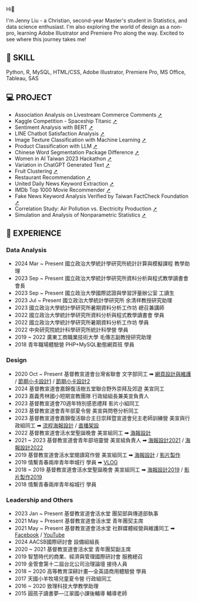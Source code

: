 Hi👋

I'm Jenny Liu - a Christian, second-year Master's student in Statistics, and data science enthusiast. I'm also exploring the world of design as a non-pro, learning Adobe Illustrator and Premiere Pro along the way. Excited to see where this journey takes me!

## 📌 SKILL

Python, R, MySQL, HTML/CSS, Adobe Illustrator, Premiere Pro, MS Office, Tableau, SAS

## 💻 PROJECT

- Association Analysis on Livestream Commerce Comments [➚](https://github.com/jennyliucl/comments-association-analysis)
- Kaggle Competition - Spaceship Titanic [➚](https://github.com/jennyliucl/kaggle-spaceship-titanic)
- Sentiment Analysis with BERT [➚](https://github.com/jennyliucl/sentiment-analysis-with-bert)
- LINE Chatbot Satisfaction Analysis [➚](https://github.com/jennyliucl/chatbot-satisfaction-analysis)
- Image Texture Classification with Machine Learning [➚](https://github.com/jennyliucl/image-texture-classification)
- Product Classification with LLM [➚](https://github.com/jennyliucl/product-classification)
- Chinese Word Segmentation Package Difference [➚](https://github.com/jennyliucl/chinese-word-segmentation)
- Women in AI Taiwan 2023 Hackathon [➚](https://github.com/jennyliucl/competitive-location-model)
- Variation in ChatGPT Generated Text [➚](https://github.com/jennyliucl/text-generation-with-openai-api)
- Fruit Clustering [➚](https://github.com/jennyliucl/fruit-clustering)
- Restaurant Recommendation [➚](https://github.com/jennyliucl/restaurant-recommendation)
- United Daily News Keyword Extraction [➚](https://github.com/jennyliucl/keyword-extraction)
- IMDb Top 1000 Movie Recommender [➚](https://github.com/jennyliucl/movie-recommender)
- Fake News Keyword Analysis Verified by Taiwan FactCheck Foundation [➚](https://github.com/jennyliucl/word-cloud-and-web-scraping)
- Correlation Study: Air Pollution vs. Electricity Production [➚](https://github.com/jennyliucl/time-series-analysis)
- Simulation and Analysis of Nonparametric Statistics [➚](https://github.com/jennyliucl/nonparametric-statistics-simulation)

## 🌱 EXPERIENCE

### Data Analysis

- 2024 Mar ~ Present 國立政治大學統計學研究所統計計算與模擬課程 教學助理
- 2023 Sep ~ Present 國立政治大學統計學研究所資料分析與程式教學讀書會 會長
- 2023 Sep ~ Present 國立政治大學國際認證與學習評量辦公室 工讀生
- 2023 Jul ~ Present 國立政治大學統計學研究所 余清祥教授研究助理
- 2023 國立政治大學統計學研究所暑期資料分析工作坊 總召兼講師
- 2022 國立政治大學統計學研究所資料分析與程式教學讀書會 學員
- 2022 國立政治大學統計學研究所暑期資料分析工作坊 學員
- 2022 中央研究院統計科學研究所統計科學營 學員
- 2019 ~ 2022 廣東工商職業技術大學 毛傳志副教授研究助理
- 2018 青年職場體驗營 PHP+MySQL動態網頁班 學員

### Design

- 2020 Oct ~ Present 基督教宣道會台灣省聯會 文字部同工 ➡︎ [網頁設計與維護](https://twcama.fhl.net) / [節期小卡設計1](https://jennyliucl.github.io/JennyLiu/img/design/blessing-card/2021-moon-festival.jpg) / [節期小卡設計2](https://jennyliucl.github.io/JennyLiu/img/design/blessing-card/2022-new-year.png)
- 2024 基督教宣道會嘉錦復活樹五堂聯合野外崇拜及郊遊 美宣同工
- 2023 嘉義秀林國小短期宣教團隊 行政組組長兼美宣負責人
- 2023 基督教宣道會70週年特別感恩禮拜 影片小組同工
- 2023 基督教宣道會青年部夏令營 美宣與問卷分析同工
- 2023 基督教宣道會嘉錦復活聯合主日崇拜暨宣道會兒主老師訓練營 美宣與行政組同工 ➡︎ [流程海報設計](https://jennyliucl.github.io/JennyLiu/img/design/poster/2023-teacher-schedule.jpg) / [直播架設](https://www.youtube.com/live/JKnMZtw94OY?feature=share)
- 2022 基督教宣道會活水堂聖誕晚會 美宣組同工 ➡︎ [海報設計](https://jennyliucl.github.io/JennyLiu/img/design/poster/2022-christmas.png)
- 2021 ~ 2023 基督教宣道會青年部培靈營 美宣組負責人 ➡︎ [海報設計2021](https://jennyliucl.github.io/JennyLiu/img/design/poster/2021-missionary.png) / [海報設計2022](https://jennyliucl.github.io/JennyLiu/img/design/poster/2022-missionary.png)
- 2019 基督教宣道會活水堂閱讀寫作營 美宣組同工 ➡︎ [海報設計](https://jennyliucl.github.io/JennyLiu/img/design/poster/2019-writing.png) / [影片製作](https://youtu.be/qcWKQi3aO94)
- 2019 情繫青春兩岸青年申城行 學員 ➡︎ [VLOG](https://youtu.be/lq_HtXXQl4U)
- 2018 ~ 2019 基督教宣道會活水堂聖誕晚會 美宣組同工 ➡︎ [海報設計2019](https://jennyliucl.github.io/JennyLiu/img/design/poster/2019-christmas.png) / [影片製作2019](https://youtu.be/VEsh_K3Z-mY)
- 2018 情繫青春兩岸青年榕城行 學員

### Leadership and Others

- 2023 Jan ~ Present 基督教宣道會活水堂 團契部與傳道部執事
- 2021 May ~ Present 基督教宣道會活水堂 青年團契主席
- 2021 May ~ Present 基督教宣道會活水堂 社群媒體經營與維護同工 ➡︎ [Facebook](https://www.facebook.com/profile.php?id=100064103646505&mibextid=LQQJ4d) / [YouTube](https://www.youtube.com/@CMA_LivingWaterChurch/featured)
- 2024 AACSB國際研討會 設備組組長
- 2020 ~ 2021 基督教宣道會活水堂 青年團契副主席
- 2019 智慧時代的商業、經濟與管理國際研討會 服務總召
- 2019 金管會第十二屆台北公司治理論壇 接待人員
- 2018 ~ 2020 高等教育深耕計畫—全英語商用體驗營 學員
- 2017 天國小羊牧場兒童夏令營 行政組同工
- 2016 ~ 2020 致理科技大學教學助理
- 2015 圓孩子讀書夢—江翠國小課後輔導 輔導老師

<!--

## 🪪 CERTIFICATE

- Microsoft Technology Associate: Introduction to Programming using Python
- Microsoft Technology Associate: Software Development Fundamentals
- Microsoft Technology Associate: Networking Fundamentals
- TOEIC 880
- 中華民國技術士 電腦軟體應用乙級
- 金融資訊分析師第一級
- 跨境電商人才認證初級
- 信託業業務人員
- 中華民國技術士 會計事務資訊乙級
- 無形資產評價師初級
- Demonstrated Logistician Level-1 DL

## 🏅 AWARD

- 2020 程式力(Python)競賽 第一名
- 2019 致財盃投資競賽 團體獎第一名
- 2019 第十四屆全國技職保險教育學術研討會實務專題競賽 佳作
- 2019 全國經營管理實務專題競賽 佳作
- 2019 第六屆致理盃校園路跑 女子組第五名
- 2018 107學年度科技部補助大專學生研究計畫 取得計畫
- 2018 全國技專校院學生英語配音比賽 非主修英語組 個人優秀配音員
- 2018 全國大專暨高中職電子商務創新創意專題競賽大專數位行銷組 佳作
2017 北區技專校院暨高中職英語朗讀比賽 大專組第四名

-->

<!--
**jennyliucl/jennyliucl** is a ✨ _special_ ✨ repository because its `README.md` (this file) appears on your GitHub profile.

Here are some ideas to get you started:

- 🔭 I’m currently working on ...
- 🌱 I’m currently learning ...
- 👯 I’m looking to collaborate on ...
- 🤔 I’m looking for help with ...
- 💬 Ask me about ...
- 📫 How to reach me: ...
- 😄 Pronouns: ...
- ⚡ Fun fact: ...
-->

